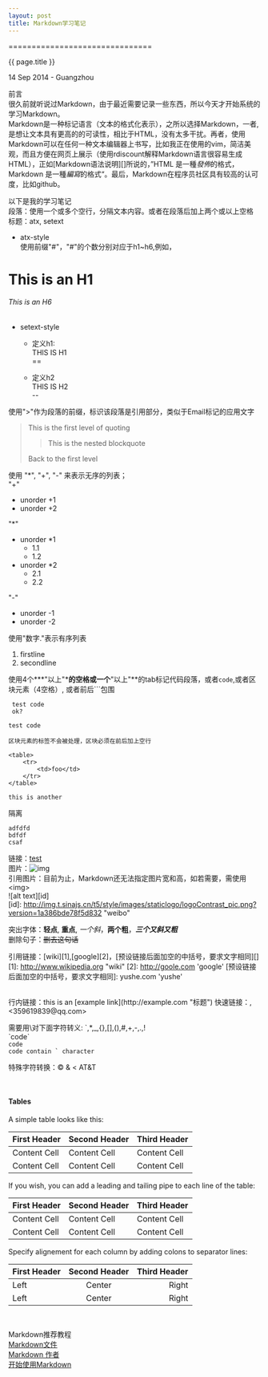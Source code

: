 ```yaml
---
layout: post
title: Markdown学习笔记
---
```


===============================
<p class="title">{{ page.title }}</p> <p class="meta">14 Sep 2014 - Guangzhou</p>  

前言  
很久前就听说过Markdown，由于最近需要记录一些东西，所以今天才开始系统的学习Markdown。  
Markdown是一种标记语言（文本的格式化表示），之所以选择Markdown，一者,是想让文本具有更高的的可读性，相比于HTML，没有太多<tag>干扰。再者，使用Markdown可以在任何一种文本编辑器上书写，比如我正在使用的vim，简洁美观，而且方便在网页上展示（使用rdiscount解释Markdown语言很容易生成HTML），正如[Markdown语法说明][]所说的，”HTML 是一種*發佈*的格式，Markdown 是一種*編寫*的格式“。最后，Markdown在程序员社区具有较高的认可度，比如github。  

以下是我的学习笔记  
段落：使用一个或多个空行，分隔文本内容。或者在段落后加上两个或以上空格  
标题：atx, setext  

* atx-style  
使用前缀"#"，"#"的个数分别对应于h1~h6,例如，  
# This is an H1  
###### This is an H6  

* setext-style  
	* 定义h1:  
	THIS IS H1  
	== 

	* 定义h2  
	THIS IS H2  
	-- 


使用">"作为段落的前缀，标识该段落是引用部分，类似于Email标记的应用文字     
> This is the first level of quoting
>
> > This is the nested blockquote
>
> Back to the first level

使用 "*", "+", "-" 来表示无序的列表；  
"+"  

+ unorder +1
+ unorder +2

"*"

* unorder *1
	* 1.1
	* 1.2
* unorder *2
	* 2.1
	* 2.2

"-" 

- unorder -1
- unorder -2

使用"数字."表示有序列表  

1. firstline
2. secondline  

使用4个***"以上"***的空格或一个**"以上"**的tab标记代码段落，或者`code`,或者区块元素（4空格）, 或者前后\`\`\`包围
    
     test code
     ok?

`test code`

    区块元素的标签不会被处理，区块必须在前后加上空行

	<table>
		<tr>
			<td>foo</td>
		</tr>
	</table>
	
	this is another  

隔离  

```
adfdfd
bdfdf
csaf
```

链接：[test](http://dfdf.com "标题")  
图片：![img](http://dfdf.com/img.png, "可以是相对路径")  
引用图片：目前为止，Markdown还无法指定图片宽和高，如若需要，需使用<img\>  
![alt text][id]  
[id]: http://img.t.sinajs.cn/t5/style/images/staticlogo/logoContrast_pic.png?version=1a386bde78f5d832 "weibo"  

突出字体：__轻点__, **重点**, *一个斜*，**两个粗**，***三个又斜又粗***  
删除句子：~~删去这句话~~

引用链接：[wiki][1],[google][2]，[预设链接后面加空的中括号，要求文字相同][]
[1]: http://www.wikipedia.org "wiki"
[2]: http://goole.com 		  'google'
[预设链接后面加空的中括号，要求文字相同]: yushe.com 'yushe'  

<br>
行内链接：this is an [example link](http://example.com "标题")  
快速链接：<http://elviskwok.github.io>, <359619839@qq.com>  

需要用\对下面字符转义: \`,\*,\_,\{\},\[\],\(\),\#,\+,\-,\.,\!  
\`code\`  
`code`  
``code contain ` character``  

特殊字符转换：&copy; &amp; &lt; AT&T  

<br>

#### Tables

A simple table looks like this:

First Header | Second Header | Third Header
------------ | ------------- | ------------
Content Cell | Content Cell  | Content Cell
Content Cell | Content Cell  | Content Cell

If you wish, you can add a leading and tailing pipe to each line of the table:

| First Header | Second Header | Third Header |
| ------------ | ------------- | ------------ |
| Content Cell | Content Cell  | Content Cell |
| Content Cell | Content Cell  | Content Cell |

Specify alignement for each column by adding colons to separator lines:

First Header | Second Header | Third Header
:----------- | :-----------: | -----------:
Left         | Center        | Right
Left         | Center        | Right


<br>

Markdown推荐教程  
[Markdown文件](http://markdown.tw/#p)  
[Markdown 作者](http://daringfireball.net/projects/markdown/)  
[开始使用Markdown](http://ued.taobao.org/blog/2012/07/getting-started-with-markdown/)  
